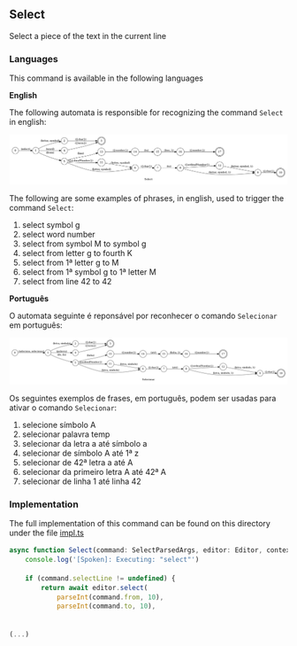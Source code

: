 ## Select

Select a piece of the text in the current line

### Languages

This command is available in the following languages

**English**

The following automata is responsible for recognizing the command `Select` in english:

![English](phrase_en-US.png)

The following are some examples of phrases, in english, used to trigger the command `Select`:

1. select symbol g
2. select word number
3. select from symbol M to symbol g
4. select from letter g to fourth K
5. select from 1ª letter g to M
6. select from 1ª symbol g to 1ª letter M
7. select from line 42 to 42

**Português**

O automata seguinte é reponsável por reconhecer o comando `Selecionar` em português:

![Português](phrase_pt-BR.png)

Os seguintes exemplos de frases, em português, podem ser usadas para ativar o comando `Selecionar`:

1. selecione símbolo A
2. selecionar palavra temp
3. selecionar da letra a até símbolo a
4. selecionar de símbolo A até 1ª z
5. selecionar de 42ª letra a até A
6. selecionar da primeiro letra A até 42ª A
7. selecionar de linha 1 até linha 42

### Implementation

The full implementation of this command can be found on this directory under the file [impl.ts](impl.ts)

```typescript
async function Select(command: SelectParsedArgs, editor: Editor, context: {}) {
    console.log('[Spoken]: Executing: "select"')

    if (command.selectLine != undefined) {
        return await editor.select(
            parseInt(command.from, 10),
            parseInt(command.to, 10),
      

(...)
```